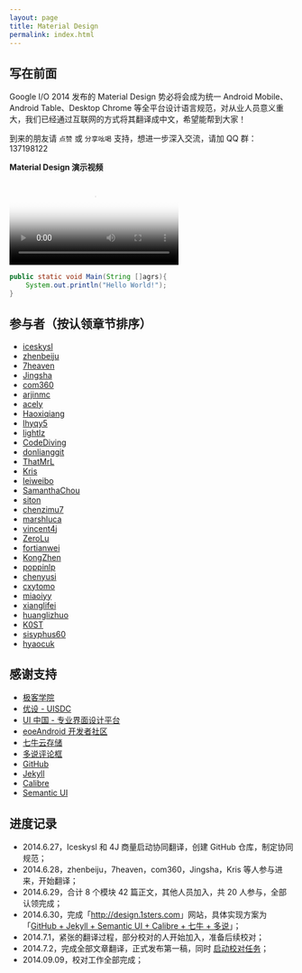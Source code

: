 ```yaml
---
layout: page
title: Material Design
permalink: index.html
---
```


## 写在前面

Google I/O 2014 发布的 Material Design 势必将会成为统一 Android Mobile、Android Table、Desktop Chrome  等全平台设计语言规范，对从业人员意义重大，我们已经通过互联网的方式将其翻译成中文，希望能帮到大家！

到来的朋友请 `点赞` 或 `分享吆喝` 支持，想进一步深入交流，请加 QQ 群：137198122

**Material Design 演示视频**  
  
<video crossorigin="anonymous" controls poster="http://materialdesign.qiniudn.com/poster.png" >
<source src="http://materialdesign.qiniudn.com/Material%20design.mp4"  type="video/webm">
</video>   

```java
public static void Main(String []agrs){
    System.out.println("Hello World!");
}
```

## 参与者（按认领章节排序）

- [iceskysl](https://github.com/iceskysl)  
- [zhenbeiju](https://github.com/zhenbeiju)  
- [7heaven](https://github.com/7heaven)  
- [Jingsha](https://github.com/jingsha)  
- [com360](https://github.com/com360)  
- [arjinmc](https://github.com/arjinmc)  
- [acely](https://github.com/acely)  
- [Haoxiqiang](https://github.com/haoxiqiang)  
- [lhyqy5](https://github.com/lhyqy5)  
- [lightlz](https://github.com/lightlz)  
- [CodeDiving](http://github.com/codediving)  
- [donlianggit](https://github.com/donlianggit)  
- [ThatMrL](https://github.com/ThatMrL)  
- [Kris](https://github.com/krislq)  
- [leiweibo](https://github.com/leiweibo)  
- [SamanthaChou](https://github.com/SamanthaChou)  
- [siton](https://github.com/siton)  
- [chenzimu7](https://github.com/chenzimu7)  
- [marshluca](https://github.com/marshluca)  
- [vincent4j](https://github.com/vincent4j)  
- [ZeroLu](https://github.com/ZeroLu)  
- [fortianwei](https://github.com/fortianwei)  
- [KongZhen](https://github.com/KongZhen)  
- [poppinlp](https://github.com/poppinlp)  
- [chenyusi](https://github.com/chenyusi)  
- [cxytomo](https://github.com/cxytomo)   
- [miaoiyy](https://github.com/miaoiyy)  
- [xianglifei](https://github.com/xianglifei)  
- [huanglizhuo](https://github.com/huanglizhuo)    
- [K0ST](https://github.com/K0ST)   
- [sisyphus60](https://github.com/sisyphus60)  
- [hyaocuk](https://github.com/hyaocuk)  

## 感谢支持

- [极客学院](http://www.jikexueyuan.com/)
- [优设 - UISDC](http://www.uisdc.com/)
- [UI 中国 - 专业界面设计平台](http://www.ui.cn/)
- [eoeAndroid 开发者社区](http://www.eoeandroid.com/)
- [七牛云存储](http://qiniu.com/)
- [多说评论框](http://duoshuo.com/)
- [GitHub](http://github.com/)
- [Jekyll](http://jekyllrb.com/)
- [Calibre](http://calibre-ebook.com/)
- [Semantic UI](http://semantic-ui.com/)  

## 进度记录

- 2014.6.27，Iceskysl 和 4J 商量启动协同翻译，创建 GitHub 仓库，制定协同规范；
- 2014.6.28，zhenbeiju，7heaven，com360，Jingsha，Kris 等人参与进来，开始翻译；
- 2014.6.29，合计 8 个模块 42 篇正文，其他人员加入，共 20 人参与，全部认领完成；
- 2014.6.30，完成「<http://design.1sters.com>」网站，具体实现方案为「[GitHub + Jekyll + Semantic UI + Calibre + 七牛 + 多说](http://blog.4jplus.com/155)」；
- 2014.7.1，紧张的翻译过程，部分校对的人开始加入，准备后续校对；
- 2014.7.2，完成全部文章翻译，正式发布第一稿，同时 [启动校对任务](https://github.com/1sters/material_design_zh/issues/140)；
- 2014.09.09，校对工作全部完成；
